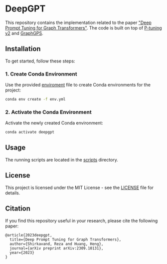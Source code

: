 # DeepGPT
This repository contains the implementation related to the paper ["Deep Prompt Tuning for Graph Transformers"](https://arxiv.org/abs/2309.10131).
The code is built on top of [P-tuning v2](https://github.com/THUDM/P-tuning-v2) and [GraphGPS](https://github.com/rampasek/GraphGPS).

## Installation

To get started, follow these steps:

### 1. Create Conda Environment
Use the provided [enviroment](env.yml) file to create Conda environments for the project:
```bash
conda env create -f env.yml
```

### 2. Activate the Conda Environment
Activate the newly created Conda environment:
```bash
conda activate deepgpt
```


## Usage

The running scripts are located in the [scripts](Ptuningv2/run_script) directory.

## License
This project is licensed under the MIT License - see the [LICENSE](LICENSE) file for details.

## Citation

If you find this repository useful in your research, please cite the following paper:

```
@article{2023deepgpt,
  title={Deep Prompt Tuning for Graph Transformers},
  author={Shirkavand, Reza and Huang, Heng},
  journal={arXiv preprint arXiv:2309.10131},
  year={2023}
}
```
